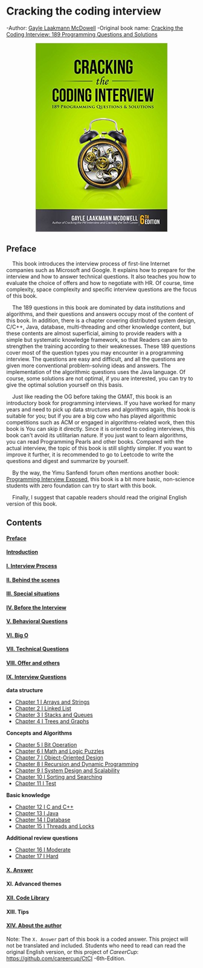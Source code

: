 # Cracking the coding interview

-Author: [Gayle Laakmann McDowell](http://www.gayle.com/contact/)
-Original book name: [Cracking the Coding Interview: 189 Programming Questions and Solutions](https://www.amazon.com/Cracking-Coding-Interview-6th-Edition/dp/0984782850)
<!---
-Translator: [F8F-1BearCat](https://f8f-1bearcat.github.io/about/)
-->

<div align=center><img src="img/Cover.jpg"/></div>



## Preface

[comment]: <> (The translator likes to visit one-acre three-quarters forums when he is fishing, and he stumbled upon the book CtCI in the "Lifelong Learning" section. This book is hailed as a classic book on job interviews for code farmers in North America. , Because the book contains 189 coding questions, it is also called CC189, and the earlier version is CC150.)

&nbsp;&nbsp;&nbsp;&nbsp;This book introduces the interview process of first-line Internet companies such as Microsoft and Google. It explains how to prepare for the interview and how to answer technical questions. It also teaches you how to evaluate the choice of offers and how to negotiate with HR. Of course, time complexity, space complexity and specific interview questions are the focus of this book.

&nbsp;&nbsp;&nbsp;&nbsp;The 189 questions in this book are dominated by data institutions and algorithms, and their questions and answers occupy most of the content of this book. In addition, there is a chapter covering distributed system design, C/C++, Java, database, multi-threading and other knowledge content, but these contents are almost superficial, aiming to provide readers with a simple but systematic knowledge framework, so that Readers can aim to strengthen the training according to their weaknesses. These 189 questions cover most of the question types you may encounter in a programming interview. The questions are easy and difficult, and all the questions are given more conventional problem-solving ideas and answers. The implementation of the algorithmic questions uses the Java language. Of course, some solutions are not optimal, if you are interested, you can try to give the optimal solution yourself on this basis.

&nbsp;&nbsp;&nbsp;&nbsp;Just like reading the OG before taking the GMAT, this book is an introductory book for programming interviews. If you have worked for many years and need to pick up data structures and algorithms again, this book is suitable for you; but if you are a big cow who has played algorithmic competitions such as ACM or engaged in algorithms-related work, then this book is You can skip it directly. Since it is oriented to coding interviews, this book can't avoid its utilitarian nature. If you just want to learn algorithms, you can read Programming Pearls and other books. Compared with the actual interview, the topic of this book is still slightly simpler. If you want to improve it further, it is recommended to go to Leetcode to write the questions and digest and summarize by yourself.

&nbsp;&nbsp;&nbsp;&nbsp;By the way, the Yimu Sanfendi forum often mentions another book: [Programming Interview Exposed](https://www.amazon.com/Programming-Interviews-Exposed-Secrets-Landing/dp/1118261364/?&_encoding=UTF8&tag=1point3acres-20&linkCode=ur2&linkId=f4a9f284abef2e91bbc0bc39a9cc3967&camp=1789&creative=9325), this book is a bit more basic, non-science students with zero foundation can try to start with this book.

&nbsp;&nbsp;&nbsp;&nbsp;Finally, I suggest that capable readers should read the original English version of this book.

## Contents

#### [Preface](Foreword.md)
#### [Introduction](Introduction.md)
#### [I. Interview Process](I.The_Interview_Process.md)
#### [II. Behind the scenes](II.Behind_the_Scenes.md)
#### [III. Special situations](III.Special_Situations.md)
#### [IV. Before the Interview](IV.Before_the_Interview.md)
#### [V. Behavioral Questions](V.Behavioral_Questions.md)
#### [VI. Big O](VI.Big_O.md)
#### [VII. Technical Questions](VII.Technical_Questions.md)
#### [VIII. Offer and others](VIII.The_Offer_and_Beyond.md)
#### [IX. Interview Questions](IX.Interview_Questions.md)

**data structure**

- [Chapter 1 I Arrays and Strings](Chapter_1_Arrays_and_Strings.md)&nbsp;
- [Chapter 2 I Linked List](Chapter_2_Linked_Lists.md)&nbsp;
- [Chapter 3 I Stacks and Queues](Chapter_3_Stacks_and_Queues.md)&nbsp;
- [Chapter 4 I Trees and Graphs](Chapter_4_Trees_and_Graphs.md)&nbsp;

**Concepts and Algorithms**

- [Chapter 5 I Bit Operation](Chapter_5_Bit_Manipulation.md)&nbsp;
- [Chapter 6 I Math and Logic Puzzles](Chapter_6_Math_and_Logic_Puzzles.md)&nbsp;
- [Chapter 7 I Object-Oriented Design](Chapter_7_Object-Oriented_Design.md)&nbsp;
- [Chapter 8 I Recursion and Dynamic Programming](Chapter_8_Recursion_and_Dynamic_Programming.md)&nbsp;
- [Chapter 9 I System Design and Scalability](Chapter_9_System_Design_and_Scalability.md)&nbsp;
- [Chapter 10 I Sorting and Searching](Chapter_10_Sorting_and_Searching.md)&nbsp;
- [Chapter 11 I Test](Chapter_11_Testing.md)&nbsp;

**Basic knowledge**

- [Chapter 12 I C and C++](Chapter_12_C_and_C++.md)&nbsp;
- [Chapter 13 I Java](Chapter_13_Java.md)&nbsp;
- [Chapter 14 I Database](Chapter_14_Databases.md)&nbsp;
- [Chapter 15 I Threads and Locks](Chapter_15_Threads_and_Locks.md)&nbsp;

**Additional review questions**

- [Chapter 16 I Moderate](Chapter_16_Moderate.md)&nbsp;
- [Chapter 17 I Hard](Chapter_17_Hard.md)&nbsp;

#### [X. Answer](https://github.com/careercup/CtCI-6th-Edition)
#### XI. Advanced themes
#### [XII. Code Library](XII.Code_Library.md)
#### XIII. Tips
#### [XIV. About the author](XIV.About_the_Author.md)

Note: The `X. Answer` part of this book is a coded answer. This project will not be translated and included. Students who need to read can read the original English version, or this project of *CareerCup*: https://github.com/careercup/CtCI -6th-Edition.


<!---
## Legal Notices

> "The Copyright Law of the People's Republic of China"
> Section 4 Restrictions on Rights
> Article 22 　 In the following circumstances, a work may be used without the permission of the copyright owner and no remuneration shall be paid to him, but the name of the author and the name of the work shall be specified, and other rights enjoyed by the copyright owner under this law shall not be infringed:
> (6) For school classroom teaching or scientific research, translating or copying a small amount of published works for use by teaching or research personnel, but not for publication;

This project is established for personal interest and learning purposes, and is for communication and study purposes only. Public dissemination or commercial use is strictly prohibited. Those who are able to read English books, please purchase the original support.

**APPEND**: As reminded by v2ex netizens, the official Chinese version of this book has been published, the Chinese name is the programmer interview golden classic (the translator can't help but complain about this translation), the sixth edition is issued in September 19, no wonder The translator was not found at the time. Therefore, the translator here recommends that you buy books through official channels if necessary. This project can be used for translation comparison and communication. Thank you for your support.

## LICENSE

The documents in this project are licensed under the CC BY-NC-SA 4.0 license agreement, which encourages you to share these documents.

For details, see: [Signature-Non-commercial use-Share in the same way 4.0 International (CC BY-NC-SA 4.0)](https://creativecommons.org/licenses/by-nc-sa/4.0/deed.zh)
-->